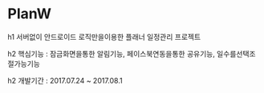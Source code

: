 # PlanW

h1 서버없이 안드로이드 로직만을이용한 플래너 일정관리 프로젝트

h2 핵심기능 : 잠금화면을통한 알림기능, 페이스북연동을통한 공유기능, 일수를선택조절가능기능

h2 개발기간 : 2017.07.24 ~ 2017.08.1
